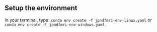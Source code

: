## Setup the environment

In your terminal, type:
`conda env create -f jpndfmri-env-linux.yaml` or `conda env create -f jpndfmri-env-windows.yaml`